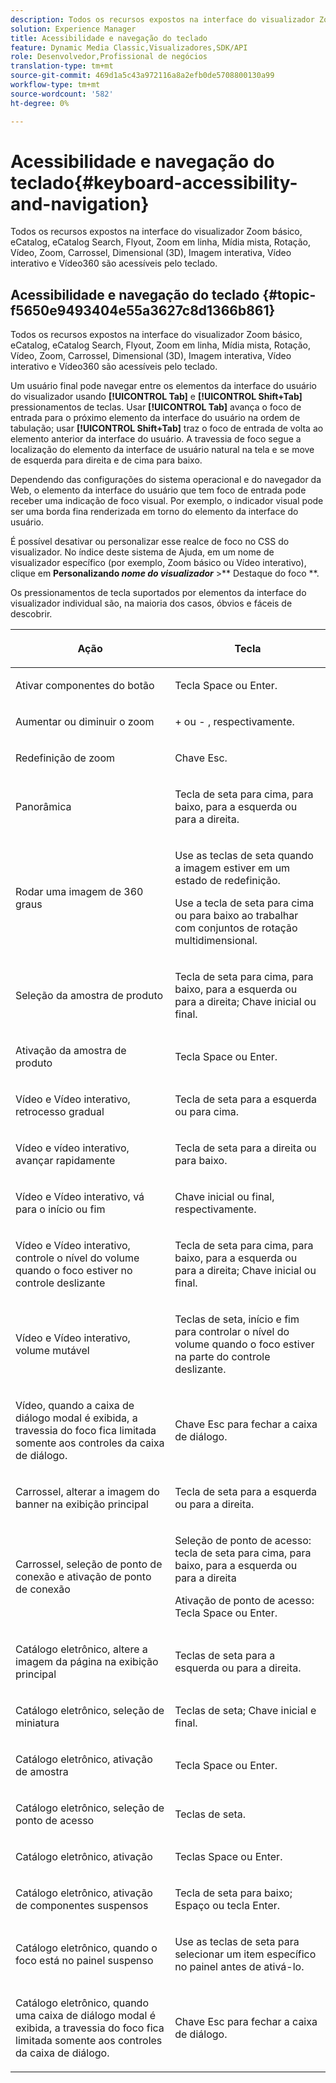 ```yaml
---
description: Todos os recursos expostos na interface do visualizador Zoom básico, eCatalog, eCatalog Search, Flyout, Zoom em linha, Mídia mista, Rotação, Vídeo, Zoom, Dimensional (3D), Carrossel, Imagem interativa, Vídeo interativo e Vídeo360 são acessíveis pelo teclado.
solution: Experience Manager
title: Acessibilidade e navegação do teclado
feature: Dynamic Media Classic,Visualizadores,SDK/API
role: Desenvolvedor,Profissional de negócios
translation-type: tm+mt
source-git-commit: 469d1a5c43a972116a8a2efb0de5708800130a99
workflow-type: tm+mt
source-wordcount: '582'
ht-degree: 0%

---
```



# Acessibilidade e navegação do teclado{#keyboard-accessibility-and-navigation}

Todos os recursos expostos na interface do visualizador Zoom básico, eCatalog, eCatalog Search, Flyout, Zoom em linha, Mídia mista, Rotação, Vídeo, Zoom, Carrossel, Dimensional (3D), Imagem interativa, Vídeo interativo e Vídeo360 são acessíveis pelo teclado.

<!-- Updated June 1, 2020 from https://wiki.corp.adobe.com/pages/viewpage.action?spaceKey=scene7qa&title=s7Viewers%2C+S7SDK%2C+S7OnDemand+Release+Notes - Contact is Sasha -->

## Acessibilidade e navegação do teclado {#topic-f5650e9493404e55a3627c8d1366b861}

Todos os recursos expostos na interface do visualizador Zoom básico, eCatalog, eCatalog Search, Flyout, Zoom em linha, Mídia mista, Rotação, Vídeo, Zoom, Carrossel, Dimensional (3D), Imagem interativa, Vídeo interativo e Vídeo360 são acessíveis pelo teclado.

Um usuário final pode navegar entre os elementos da interface do usuário do visualizador usando **[!UICONTROL Tab]** e **[!UICONTROL Shift+Tab]** pressionamentos de teclas. Usar **[!UICONTROL Tab]** avança o foco de entrada para o próximo elemento da interface do usuário na ordem de tabulação; usar **[!UICONTROL Shift+Tab]** traz o foco de entrada de volta ao elemento anterior da interface do usuário. A travessia de foco segue a localização do elemento da interface de usuário natural na tela e se move de esquerda para direita e de cima para baixo.

Dependendo das configurações do sistema operacional e do navegador da Web, o elemento da interface do usuário que tem foco de entrada pode receber uma indicação de foco visual. Por exemplo, o indicador visual pode ser uma borda fina renderizada em torno do elemento da interface do usuário.

É possível desativar ou personalizar esse realce de foco no CSS do visualizador. No índice deste sistema de Ajuda, em um nome de visualizador específico (por exemplo, Zoom básico ou Vídeo interativo), clique em **Personalizando *nome do visualizador*** >** Destaque do foco **.

Os pressionamentos de tecla suportados por elementos da interface do visualizador individual são, na maioria dos casos, óbvios e fáceis de descobrir.

<table id="table_8C49100412224324BF1DBF7FDFDCCBF8"> 
 <thead> 
  <tr> 
   <th colname="col1" class="entry"> <p>Ação </p> </th> 
   <th colname="col2" class="entry"> <p>Tecla </p> </th> 
  </tr> 
 </thead>
 <tbody> 
  <tr> 
   <td colname="col1"> <p>Ativar componentes do botão </p> </td> 
   <td colname="col2"> <p>Tecla Space ou Enter. </p> </td> 
  </tr> 
  <tr> 
   <td colname="col1"> <p>Aumentar ou diminuir o zoom </p> </td> 
   <td colname="col2"> <p> <span class="uicontrol"> +  </span> ou  <span class="uicontrol"> -  </span>, respectivamente. </p> </td> 
  </tr> 
  <tr> 
   <td colname="col1"> <p>Redefinição de zoom </p> </td> 
   <td colname="col2"> <p>Chave Esc. </p> </td> 
  </tr> 
  <tr> 
   <td colname="col1"> <p>Panorâmica </p> </td> 
   <td colname="col2"> <p>Tecla de seta para cima, para baixo, para a esquerda ou para a direita. </p> </td> 
  </tr> 
  <tr> 
   <td colname="col1"> <p>Rodar uma imagem de 360 graus </p> </td> 
   <td colname="col2"> <p>Use as teclas de seta quando a imagem estiver em um estado de redefinição. </p> <p>Use a tecla de seta para cima ou para baixo ao trabalhar com conjuntos de rotação multidimensional. </p> </td> 
  </tr> 
  <tr> 
   <td colname="col1"> <p>Seleção da amostra de produto </p> </td> 
   <td colname="col2"> <p>Tecla de seta para cima, para baixo, para a esquerda ou para a direita; Chave inicial ou final. </p> </td> 
  </tr> 
  <tr> 
   <td colname="col1"> <p>Ativação da amostra de produto </p> </td> 
   <td colname="col2"> <p>Tecla Space ou Enter. </p> </td> 
  </tr> 
  <tr> 
   <td colname="col1"> <p>Vídeo e Vídeo interativo, retrocesso gradual </p> </td> 
   <td colname="col2"> <p>Tecla de seta para a esquerda ou para cima. </p> </td> 
  </tr> 
  <tr> 
   <td colname="col1"> <p>Vídeo e vídeo interativo, avançar rapidamente </p> </td> 
   <td colname="col2"> <p>Tecla de seta para a direita ou para baixo. </p> </td> 
  </tr> 
  <tr> 
   <td colname="col1"> <p>Vídeo e Vídeo interativo, vá para o início ou fim </p> </td> 
   <td colname="col2"> <p>Chave inicial ou final, respectivamente. </p> </td> 
  </tr> 
  <tr> 
   <td colname="col1"> <p>Vídeo e Vídeo interativo, controle o nível do volume quando o foco estiver no controle deslizante </p> </td> 
   <td colname="col2"> <p>Tecla de seta para cima, para baixo, para a esquerda ou para a direita; Chave inicial ou final. </p> </td> 
  </tr> 
  <tr> 
   <td colname="col1"> <p>Vídeo e Vídeo interativo, volume mutável </p> </td> 
   <td colname="col2"> <p>Teclas de seta, início e fim para controlar o nível do volume quando o foco estiver na parte do controle deslizante. </p> </td> 
  </tr> 
  <tr> 
   <td colname="col1"> <p>Vídeo, quando a caixa de diálogo modal é exibida, a travessia do foco fica limitada somente aos controles da caixa de diálogo. </p> </td> 
   <td colname="col2"> <p>Chave Esc para fechar a caixa de diálogo. </p> </td> 
  </tr> 
  <tr> 
   <td colname="col1"> <p>Carrossel, alterar a imagem do banner na exibição principal </p> </td> 
   <td colname="col2"> <p>Tecla de seta para a esquerda ou para a direita. </p> </td> 
  </tr> 
  <tr> 
   <td colname="col1"> <p>Carrossel, seleção de ponto de conexão e ativação de ponto de conexão </p> </td> 
   <td colname="col2"> <p>Seleção de ponto de acesso: tecla de seta para cima, para baixo, para a esquerda ou para a direita </p> <p>Ativação de ponto de acesso: Tecla Space ou Enter. </p> </td> 
  </tr> 
  <tr> 
   <td colname="col1"> <p>Catálogo eletrônico, altere a imagem da página na exibição principal </p> </td> 
   <td colname="col2"> <p> Teclas de seta para a esquerda ou para a direita. </p> </td> 
  </tr> 
  <tr> 
   <td colname="col1"> <p>Catálogo eletrônico, seleção de miniatura </p> </td> 
   <td colname="col2"> <p>Teclas de seta; Chave inicial e final. </p> </td> 
  </tr> 
  <tr> 
   <td colname="col1"> <p>Catálogo eletrônico, ativação de amostra </p> </td> 
   <td colname="col2"> <p>Tecla Space ou Enter. </p> </td> 
  </tr> 
  <tr> 
   <td colname="col1"> <p>Catálogo eletrônico, seleção de ponto de acesso </p> </td> 
   <td colname="col2"> <p>Teclas de seta. </p> </td> 
  </tr> 
  <tr> 
   <td colname="col1"> <p>Catálogo eletrônico, ativação </p> </td> 
   <td colname="col2"> <p>Teclas Space ou Enter. </p> </td> 
  </tr> 
  <tr> 
   <td colname="col1"> <p>Catálogo eletrônico, ativação de componentes suspensos </p> </td> 
   <td colname="col2"> <p> Tecla de seta para baixo; Espaço ou tecla Enter. </p> </td> 
  </tr> 
  <tr> 
   <td colname="col1"> <p>Catálogo eletrônico, quando o foco está no painel suspenso </p> </td> 
   <td colname="col2"> <p>Use as teclas de seta para selecionar um item específico no painel antes de ativá-lo. </p> </td> 
  </tr> 
  <tr> 
   <td colname="col1"> <p>Catálogo eletrônico, quando uma caixa de diálogo modal é exibida, a travessia do foco fica limitada somente aos controles da caixa de diálogo. </p> </td> 
   <td colname="col2"> <p>Chave Esc para fechar a caixa de diálogo. </p> </td> 
  </tr> 
 </tbody> 
</table>

